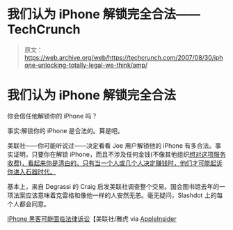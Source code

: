 # 我们认为 iPhone 解锁完全合法——TechCrunch

> 原文：<https://web.archive.org/web/https://techcrunch.com/2007/08/30/iphone-unlocking-totally-legal-we-think/amp/>

# 我们认为 iPhone 解锁完全合法

[](https://web.archive.org/web/20160816064837/https://tctechcrunch2011.files.wordpress.com/2007/08/craighotz.jpg "craighotz.jpg")
你会信任他解锁你的 iPhone 吗？

事实:解锁你的 iPhone 是合法的。算是吧。

美联社——你可能听说过——决定看看 Joe 用户解锁他的 iPhone 有多合法。事实证明，只要你在解锁 iPhone，而且不涉及任何金钱(不像其他组织[想对这项服务收费)，看起来你是清白的。只有当一个人或几个人决定赚钱时，他们才可能起诉你进入石器时代。](https://web.archive.org/web/20160816064837/http://crunchgear.com/2007/08/27/service-that-offered-to-unlock-iphone-told-to-knock-it-off/)

基本上，来自 Degrassi 的 Craig 启发美联社调查整个交易。国会图书馆去年的一项法案应该意味着克雷格和像他一样的人安然无恙。毫无疑问，Slashdot 上的每个人都会同意。

[IPhone 黑客可能面临法律诉讼](https://web.archive.org/web/20160816064837/http://biz.yahoo.com/ap/070829/iphone_unlocked.html)【美联社/雅虎 via [AppleInsider](https://web.archive.org/web/20160816064837/http://www.appleinsider.com/articles/07/08/30/associated_press_delves_into_legalities_of_iphone_unlocking.html)